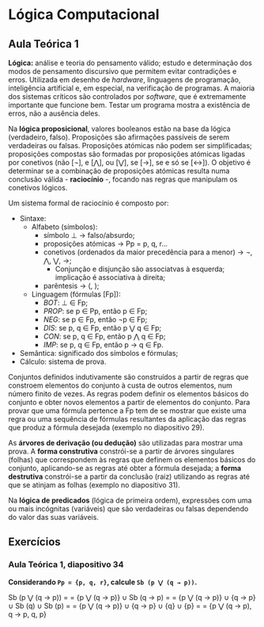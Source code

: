 # Lógica Computacional

## Aula Teórica 1

**Lógica:** análise e teoria do pensamento válido; estudo e determinação dos modos de pensamento discursivo que permitem evitar contradições e erros. Utilizada em desenho de _hardware_, linguagens de programação, inteligência artificial e, em especial, na verificação de programas. A maioria dos sistemas críticos são controlados por _software_, que é extremamente importante que funcione bem. Testar um programa mostra a existência de erros, não a ausência deles.

Na **lógica proposicional**, valores booleanos estão na base da lógica (verdadeiro, falso). Proposições são afirmações passíveis de serem verdadeiras ou falsas. Proposições atómicas não podem ser simplificadas; proposições compostas são formadas por proposições atómicas ligadas por conetivos (não [¬], e [⋀], ou [⋁], se [→], se e só se [↔]). O objetivo é determinar se a combinação de proposições atómicas resulta numa conclusão válida - **raciocínio** -, focando nas regras que manipulam os conetivos lógicos.

Um sistema formal de raciocínio é composto por:
* Sintaxe:
  * Alfabeto (símbolos):
    * símbolo ⊥ -> falso/absurdo;
    * proposições atómicas -> Pp = p, q, r...
    * conetivos (ordenados da maior precedência para a menor) -> ¬, ⋀, ⋁, →;
      * Conjunção e disjunção são associatvas à esquerda; implicação é associativa à direita;
    * parêntesis -> (, );
  * Linguagem (fórmulas [Fp]):
    * _BOT_: ⊥ ∈ Fp;
    * _PROP_: se p ∈ Pp, então p ∈ Fp;
    * _NEG_: se p ∈ Fp, então ¬p ∈ Fp;
    * _DIS_: se p, q ∈ Fp, então p ⋁ q ∈ Fp;
    * _CON_: se p, q ∈ Fp, então p ⋀ q ∈ Fp;
    * _IMP_: se p, q ∈ Fp, então p → q ∈ Fp.
* Semântica: significado dos símbolos e fórmulas;
* Cálculo: sistema de prova.

Conjuntos definidos indutivamente são construídos a partir de regras que constroem elementos do conjunto à custa de outros elementos, num número finito de vezes. As regras podem definir os elementos básicos do conjunto e obter novos elementos a partir de elementos do conjunto. Para provar que uma fórmula pertence a Fp tem de se mostrar que existe uma regra ou uma sequência de fórmulas resultantes da aplicação das regras que produz a fórmula desejada (exemplo no diapositivo 29).

As **árvores de derivação (ou dedução)** são utilizadas para mostrar uma prova. A **forma construtiva** constrói-se a partir de árvores singulares (folhas) que correspondem às regras que definem os elementos básicos do conjunto, aplicando-se as regras até obter a fórmula desejada; a **forma destrutiva** constrói-se a partir da conclusão (raiz) utilizando as regras até que se atinjam as folhas (exemplo no diapositivo 31).

Na **lógica de predicados** (lógica de primeira ordem), expressões com uma ou mais incógnitas (variáveis) que são verdadeiras ou falsas dependendo do valor das suas variáveis.

## Exercícios

### Aula Teórica 1, diapositivo 34

**Considerando `Pp = {p, q, r}`, calcule `Sb (p ⋁ (q → p))`.**

  Sb (p ⋁ (q → p)) =
= {p ⋁ (q → p)} ∪ Sb (q → p) =
= {p ⋁ (q → p)} ∪ {q → p} ∪ Sb (q) ∪ Sb (p) =
= {p ⋁ (q → p)} ∪ {q → p} ∪ {q} ∪ {p} =
= {p ⋁ (q → p), q → p, q, p}